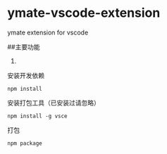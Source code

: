 # ymate-vscode-extension
ymate extension for vscode


##主要功能

  1. 


安装开发依赖
```
npm install
```
安装打包工具（已安装过请忽略）
```
npm install -g vsce
```
打包
```
npm package
```